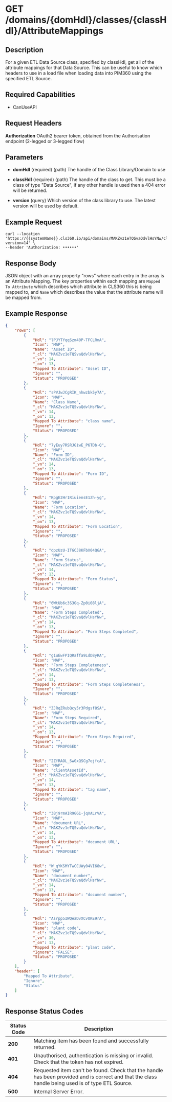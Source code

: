 # GET /domains/{domHdl}/classes/{classHdl}/AttributeMappings

## Description
For a given ETL Data Source class, specified by classHdl, get all of the attribute mappings for that Data Source. This can be useful to know which headers to use in a load file when loading data into PIM360 using the specified ETL Source.

## Required Capabilities
* CanUseAPI

## Request Headers

**Authorization** OAuth2 bearer token, obtained from the Authorisation endpoint (2-legged or 3-legged flow)

## Parameters
* **domHdl** (required) (path) The handle of the Class Library/Domain to use

* **classHdl** (required) (path) The handle of the class to get. This must be a class of type "Data Source", if any other handle is used then a 404 error will be returned.

* **version** (query) Which version of the class library to use. The latest version will be used by default.


## Example Request
```
curl --location 'https://{{systemName}}.cls360.io/api/domains/MAKZvz1eTQSvaQdvlHsYNw/classes/yqvnK8LoRwuYGuc87WuaBg/AttributeMappings?version=14' \
--header 'Authorization: ••••••'
```

## Response Body
JSON object with an array property "rows" where each entry in the array is an Attribute Mapping. The key properties within each mapping are `Mapped To Attribute` which describes which attribute in CLS360 this is being mapped to, and `Name` which describes the value that the attribute name will be mapped from.

## Example Response
```JSON
{
    "rows": [
        {
            "Hdl": "lPJYTYqqSzm40P-TFCLRmA",
            "Icon": "MAP",
            "Name": "Asset ID",
            "_cl": "MAKZvz1eTQSvaQdvlHsYNw",
            "_vn": 14,
            "_on": 13,
            "Mapped To Attribute": "Asset ID",
            "Ignore": "",
            "Status": "PROPOSED"
        },
        {
            "Hdl": "sPVJwJCgRIK_nhwzbk5y7A",
            "Icon": "MAP",
            "Name": "Class Name",
            "_cl": "MAKZvz1eTQSvaQdvlHsYNw",
            "_vn": 14,
            "_on": 13,
            "Mapped To Attribute": "class name",
            "Ignore": "",
            "Status": "PROPOSED"
        },
        {
            "Hdl": "7yEuy7RSRJGiwE_P6TDb-Q",
            "Icon": "MAP",
            "Name": "Form ID",
            "_cl": "MAKZvz1eTQSvaQdvlHsYNw",
            "_vn": 14,
            "_on": 13,
            "Mapped To Attribute": "Form ID",
            "Ignore": "",
            "Status": "PROPOSED"
        },
        {
            "Hdl": "KpgE2Hr1RiuiensE1Zh-yg",
            "Icon": "MAP",
            "Name": "Form Location",
            "_cl": "MAKZvz1eTQSvaQdvlHsYNw",
            "_vn": 14,
            "_on": 13,
            "Mapped To Attribute": "Form Location",
            "Ignore": "",
            "Status": "PROPOSED"
        },
        {
            "Hdl": "dpzUzU-ITGCJ8KFbX04QGA",
            "Icon": "MAP",
            "Name": "Form Status",
            "_cl": "MAKZvz1eTQSvaQdvlHsYNw",
            "_vn": 14,
            "_on": 13,
            "Mapped To Attribute": "Form Status",
            "Ignore": "",
            "Status": "PROPOSED"
        },
        {
            "Hdl": "6WtUb6c3S3Gq-Zp0i08ljA",
            "Icon": "MAP",
            "Name": "Form Steps Completed",
            "_cl": "MAKZvz1eTQSvaQdvlHsYNw",
            "_vn": 14,
            "_on": 13,
            "Mapped To Attribute": "Form Steps Completed",
            "Ignore": "",
            "Status": "PROPOSED"
        },
        {
            "Hdl": "g1uEwFPIQRaffa9LdD8yRA",
            "Icon": "MAP",
            "Name": "Form Steps Completeness",
            "_cl": "MAKZvz1eTQSvaQdvlHsYNw",
            "_vn": 14,
            "_on": 13,
            "Mapped To Attribute": "Form Steps Completeness",
            "Ignore": "",
            "Status": "PROPOSED"
        },
        {
            "Hdl": "ZJRqZRubQcy5r3Pdgsf8SA",
            "Icon": "MAP",
            "Name": "Form Steps Required",
            "_cl": "MAKZvz1eTQSvaQdvlHsYNw",
            "_vn": 14,
            "_on": 13,
            "Mapped To Attribute": "Form Steps Required",
            "Ignore": "",
            "Status": "PROPOSED"
        },
        {
            "Hdl": "2ZfRAOL_SwGxQSCg7ejfcA",
            "Icon": "MAP",
            "Name": "clientAssetId",
            "_cl": "MAKZvz1eTQSvaQdvlHsYNw",
            "_vn": 14,
            "_on": 13,
            "Mapped To Attribute": "tag name",
            "Ignore": "",
            "Status": "PROPOSED"
        },
        {
            "Hdl": "3Bj9rmAIR9GG1-jqXALrVA",
            "Icon": "MAP",
            "Name": "document URL",
            "_cl": "MAKZvz1eTQSvaQdvlHsYNw",
            "_vn": 14,
            "_on": 13,
            "Mapped To Attribute": "document URL",
            "Ignore": "",
            "Status": "PROPOSED"
        },
        {
            "Hdl": "W_qYKSMYTwCCUWy04VI68w",
            "Icon": "MAP",
            "Name": "document number",
            "_cl": "MAKZvz1eTQSvaQdvlHsYNw",
            "_vn": 14,
            "_on": 13,
            "Mapped To Attribute": "document number",
            "Ignore": "",
            "Status": "PROPOSED"
        },
        {
            "Hdl": "Asrpp5IWQeaDvXCvOKE9rA",
            "Icon": "MAP",
            "Name": "plant code",
            "_cl": "MAKZvz1eTQSvaQdvlHsYNw",
            "_vn": 30,
            "_on": 13,
            "Mapped To Attribute": "plant code",
            "Ignore": "FALSE",
            "Status": "PROPOSED"
        }
    ],
    "header": [
        "Mapped To Attribute",
        "Ignore",
        "Status"
    ]
}
```

## Response Status Codes
| Status Code | Description |
| -------- | ------- |
|**200** |Matching item has been found and successfully returned.|
|**401** |Unauthorised, authentication is missing or invalid. Check that the token has not expired.|
|**404** |Requested item can't be found. Check that the handle has been provided and is correct and that the class handle being used is of type ETL Source.|
|**500** |Internal Server Error.|



